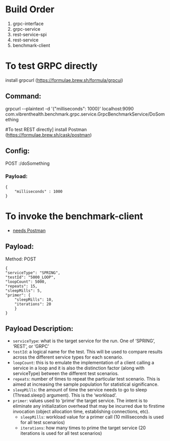 # Build Order
1. grpc-interface
2. grpc-service
3. rest-service-spi
4. rest-service
5. benchmark-client

# To test GRPC directly
install grpcurl (https://formulae.brew.sh/formula/grpcui)

## Command:
grpcurl --plaintext -d '{"milliseconds": 1000}' localhost:9090 com.vibrenthealth.benchmark.grpc.service.GrpcBenchmarkService/DoSomething

#To test REST directly]
install Postman (https://formulae.brew.sh/cask/postman)

## Config:
POST <host>:<port>/doSomething
### Payload:
```
{
    "milliseconds" : 1000
}
```

# To invoke the benchmark-client
* [needs Postman](README.md:14)

## Payload:
Method: POST
```
{
"serviceType": "SPRING",
"testId": "5000_LOOP",
"loopCount": 5000,
"repeats": 15,
"sleepMills": 5,
"primer": {
    "sleepMills": 10,
    "iterations": 20
    }
}
```

## Payload Description:
* `serviceType`: what is the target service for the run. One of ‘SPRING’, ‘REST’, or ‘GRPC’
* `testId`: a logical name for the test. This will be used to compare results across the different service types for each scenario.
* `loopCount`: this is to emulate the implementation of a client calling a service in a loop and it is also the distinction factor (along with serviceType) between the different test scenarios.
* `repeats`: number of times to repeat the particular test scenario. This is aimed at increasing the sample population for statistical significance.
* `sleepMills`: the amount of time the service needs to go to sleep (Thread.sleep() argument). This is the ‘workload’.
* `primer`: values used to ‘prime’ the target service. The intent is to eliminate any initialization overhead that may be incurred due to firstime invocation (object allocation time, establishing connections, etc).
  * `sleepMills`: workload value for a primer call (10 milliseconds is used for all test scenarios)
  * `iterations`: how many times to prime the target service (20 iterations is used for all test scenarios)
